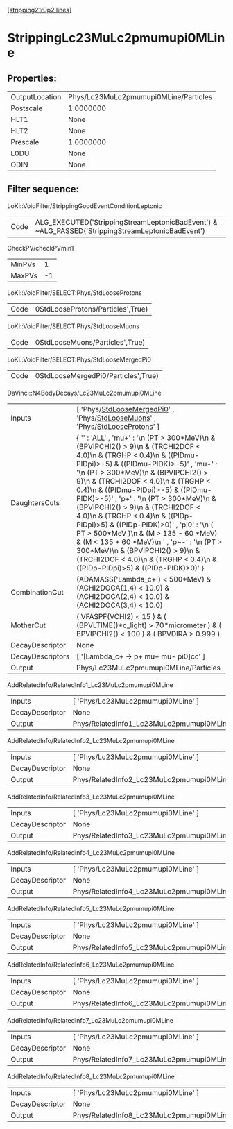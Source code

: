 [[stripping21r0p2 lines]](./stripping21r0p2-index)

# StrippingLc23MuLc2pmumupi0MLine

## Properties:

|                |                                       |
|----------------|---------------------------------------|
| OutputLocation | Phys/Lc23MuLc2pmumupi0MLine/Particles |
| Postscale      | 1.0000000                             |
| HLT1           | None                                  |
| HLT2           | None                                  |
| Prescale       | 1.0000000                             |
| L0DU           | None                                  |
| ODIN           | None                                  |

## Filter sequence:

LoKi::VoidFilter/StrippingGoodEventConditionLeptonic

|      |                                                                                                  |
|------|--------------------------------------------------------------------------------------------------|
| Code | ALG_EXECUTED('StrippingStreamLeptonicBadEvent') & ~ALG_PASSED('StrippingStreamLeptonicBadEvent') |

CheckPV/checkPVmin1

|        |     |
|--------|-----|
| MinPVs | 1   |
| MaxPVs | -1  |

LoKi::VoidFilter/SELECT:Phys/StdLooseProtons

|      |                                   |
|------|-----------------------------------|
| Code | 0StdLooseProtons/Particles',True) |

LoKi::VoidFilter/SELECT:Phys/StdLooseMuons

|      |                                 |
|------|---------------------------------|
| Code | 0StdLooseMuons/Particles',True) |

LoKi::VoidFilter/SELECT:Phys/StdLooseMergedPi0

|      |                                     |
|------|-------------------------------------|
| Code | 0StdLooseMergedPi0/Particles',True) |

DaVinci::N4BodyDecays/Lc23MuLc2pmumupi0MLine

|                  |                                                                                                                                                                                                                                                                                                                                                                                                                                                                                                                                                                                                                                                                                      |
|------------------|--------------------------------------------------------------------------------------------------------------------------------------------------------------------------------------------------------------------------------------------------------------------------------------------------------------------------------------------------------------------------------------------------------------------------------------------------------------------------------------------------------------------------------------------------------------------------------------------------------------------------------------------------------------------------------------|
| Inputs           | [ 'Phys/[StdLooseMergedPi0](./stripping21r0p2-commonparticles-stdloosemergedpi0)' , 'Phys/[StdLooseMuons](./stripping21r0p2-commonparticles-stdloosemuons)' , 'Phys/[StdLooseProtons](./stripping21r0p2-commonparticles-stdlooseprotons)' ]                                                                                                                                                                                                                                                                                                                                                                                                                                        |
| DaughtersCuts    | { '' : 'ALL' , 'mu+' : '\n (PT \> 300\*MeV)\n & (BPVIPCHI2() \> 9)\n & (TRCHI2DOF \< 4.0)\n & (TRGHP \< 0.4)\n & ((PIDmu-PIDpi)\>-5) & ((PIDmu-PIDK)\>-5)' , 'mu-' : '\n (PT \> 300\*MeV)\n & (BPVIPCHI2() \> 9)\n & (TRCHI2DOF \< 4.0)\n & (TRGHP \< 0.4)\n & ((PIDmu-PIDpi)\>-5) & ((PIDmu-PIDK)\>-5)' , 'p+' : '\n (PT \> 300\*MeV)\n & (BPVIPCHI2() \> 9)\n & (TRCHI2DOF \< 4.0)\n & (TRGHP \< 0.4)\n & ((PIDp-PIDpi)\>5) & ((PIDp-PIDK)\>0)' , 'pi0' : '\n ( PT \> 500\*MeV )\n & (M \> 135 - 60 \*MeV) & (M \< 135 + 60 \*MeV)\n ' , 'p~-' : '\n (PT \> 300\*MeV)\n & (BPVIPCHI2() \> 9)\n & (TRCHI2DOF \< 4.0)\n & (TRGHP \< 0.4)\n & ((PIDp-PIDpi)\>5) & ((PIDp-PIDK)\>0)' } |
| CombinationCut   | (ADAMASS('Lambda_c+') \< 500\*MeV) & (ACHI2DOCA(1,4) \< 10.0) & (ACHI2DOCA(2,4) \< 10.0) & (ACHI2DOCA(3,4) \< 10.0)                                                                                                                                                                                                                                                                                                                                                                                                                                                                                                                                                                  |
| MotherCut        | ( VFASPF(VCHI2) \< 15 ) & ( (BPVLTIME()\*c_light) \> 70\*micrometer ) & ( BPVIPCHI2() \< 100 ) & ( BPVDIRA \> 0.999 )                                                                                                                                                                                                                                                                                                                                                                                                                                                                                                                                                                |
| DecayDescriptor  | None                                                                                                                                                                                                                                                                                                                                                                                                                                                                                                                                                                                                                                                                                 |
| DecayDescriptors | [ '[Lambda_c+ -\> p+ mu+ mu- pi0]cc' ]                                                                                                                                                                                                                                                                                                                                                                                                                                                                                                                                                                                                                                           |
| Output           | Phys/Lc23MuLc2pmumupi0MLine/Particles                                                                                                                                                                                                                                                                                                                                                                                                                                                                                                                                                                                                                                                |

AddRelatedInfo/RelatedInfo1_Lc23MuLc2pmumupi0MLine

|                 |                                                    |
|-----------------|----------------------------------------------------|
| Inputs          | [ 'Phys/Lc23MuLc2pmumupi0MLine' ]                |
| DecayDescriptor | None                                               |
| Output          | Phys/RelatedInfo1_Lc23MuLc2pmumupi0MLine/Particles |

AddRelatedInfo/RelatedInfo2_Lc23MuLc2pmumupi0MLine

|                 |                                                    |
|-----------------|----------------------------------------------------|
| Inputs          | [ 'Phys/Lc23MuLc2pmumupi0MLine' ]                |
| DecayDescriptor | None                                               |
| Output          | Phys/RelatedInfo2_Lc23MuLc2pmumupi0MLine/Particles |

AddRelatedInfo/RelatedInfo3_Lc23MuLc2pmumupi0MLine

|                 |                                                    |
|-----------------|----------------------------------------------------|
| Inputs          | [ 'Phys/Lc23MuLc2pmumupi0MLine' ]                |
| DecayDescriptor | None                                               |
| Output          | Phys/RelatedInfo3_Lc23MuLc2pmumupi0MLine/Particles |

AddRelatedInfo/RelatedInfo4_Lc23MuLc2pmumupi0MLine

|                 |                                                    |
|-----------------|----------------------------------------------------|
| Inputs          | [ 'Phys/Lc23MuLc2pmumupi0MLine' ]                |
| DecayDescriptor | None                                               |
| Output          | Phys/RelatedInfo4_Lc23MuLc2pmumupi0MLine/Particles |

AddRelatedInfo/RelatedInfo5_Lc23MuLc2pmumupi0MLine

|                 |                                                    |
|-----------------|----------------------------------------------------|
| Inputs          | [ 'Phys/Lc23MuLc2pmumupi0MLine' ]                |
| DecayDescriptor | None                                               |
| Output          | Phys/RelatedInfo5_Lc23MuLc2pmumupi0MLine/Particles |

AddRelatedInfo/RelatedInfo6_Lc23MuLc2pmumupi0MLine

|                 |                                                    |
|-----------------|----------------------------------------------------|
| Inputs          | [ 'Phys/Lc23MuLc2pmumupi0MLine' ]                |
| DecayDescriptor | None                                               |
| Output          | Phys/RelatedInfo6_Lc23MuLc2pmumupi0MLine/Particles |

AddRelatedInfo/RelatedInfo7_Lc23MuLc2pmumupi0MLine

|                 |                                                    |
|-----------------|----------------------------------------------------|
| Inputs          | [ 'Phys/Lc23MuLc2pmumupi0MLine' ]                |
| DecayDescriptor | None                                               |
| Output          | Phys/RelatedInfo7_Lc23MuLc2pmumupi0MLine/Particles |

AddRelatedInfo/RelatedInfo8_Lc23MuLc2pmumupi0MLine

|                 |                                                    |
|-----------------|----------------------------------------------------|
| Inputs          | [ 'Phys/Lc23MuLc2pmumupi0MLine' ]                |
| DecayDescriptor | None                                               |
| Output          | Phys/RelatedInfo8_Lc23MuLc2pmumupi0MLine/Particles |
